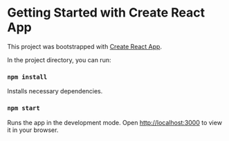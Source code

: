 # Getting Started with Create React App

This project was bootstrapped with [Create React App](https://github.com/facebook/create-react-app).

In the project directory, you can run:

### `npm install` 

Installs necessary dependencies. 

### `npm start`

Runs the app in the development mode.
Open [http://localhost:3000](http://localhost:3000) to view it in your browser.